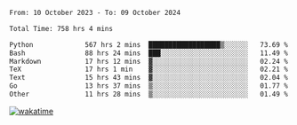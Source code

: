 <!--START_SECTION:waka-->

```txt
From: 10 October 2023 - To: 09 October 2024

Total Time: 758 hrs 4 mins

Python             567 hrs 2 mins  ██████████████████▒░░░░░░   73.69 %
Bash               88 hrs 24 mins  ███░░░░░░░░░░░░░░░░░░░░░░   11.49 %
Markdown           17 hrs 12 mins  ▓░░░░░░░░░░░░░░░░░░░░░░░░   02.24 %
TeX                17 hrs 1 min    ▓░░░░░░░░░░░░░░░░░░░░░░░░   02.21 %
Text               15 hrs 43 mins  ▓░░░░░░░░░░░░░░░░░░░░░░░░   02.04 %
Go                 13 hrs 37 mins  ▒░░░░░░░░░░░░░░░░░░░░░░░░   01.77 %
Other              11 hrs 28 mins  ▒░░░░░░░░░░░░░░░░░░░░░░░░   01.49 %
```

<!--END_SECTION:waka-->
[![wakatime](https://wakatime.com/badge/user/5f89a63a-5294-4958-ad30-2b3455e63f2a.svg)](https://wakatime.com/@5f89a63a-5294-4958-ad30-2b3455e63f2a)

